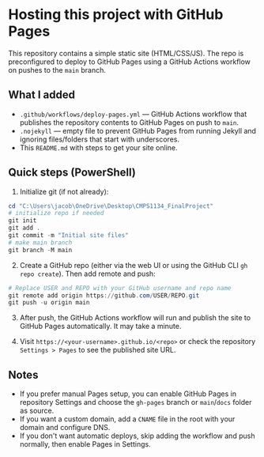 # Hosting this project with GitHub Pages

This repository contains a simple static site (HTML/CSS/JS). The repo is preconfigured to deploy to GitHub Pages using a GitHub Actions workflow on pushes to the `main` branch.

## What I added

- `.github/workflows/deploy-pages.yml` — GitHub Actions workflow that publishes the repository contents to GitHub Pages on push to `main`.
- `.nojekyll` — empty file to prevent GitHub Pages from running Jekyll and ignoring files/folders that start with underscores.
- This `README.md` with steps to get your site online.

## Quick steps (PowerShell)

1. Initialize git (if not already):

```powershell
cd "C:\Users\jacob\OneDrive\Desktop\CMPS1134_FinalProject"
# initialize repo if needed
git init
git add .
git commit -m "Initial site files"
# make main branch
git branch -M main
```

2. Create a GitHub repo (either via the web UI or using the GitHub CLI `gh repo create`). Then add remote and push:

```powershell
# Replace USER and REPO with your GitHub username and repo name
git remote add origin https://github.com/USER/REPO.git
git push -u origin main
```

3. After push, the GitHub Actions workflow will run and publish the site to GitHub Pages automatically. It may take a minute.

4. Visit `https://<your-username>.github.io/<repo>` or check the repository `Settings > Pages` to see the published site URL.

## Notes

- If you prefer manual Pages setup, you can enable GitHub Pages in repository Settings and choose the `gh-pages` branch or `main`/`docs` folder as source.
- If you want a custom domain, add a `CNAME` file in the root with your domain and configure DNS.
- If you don't want automatic deploys, skip adding the workflow and push normally, then enable Pages in Settings.
